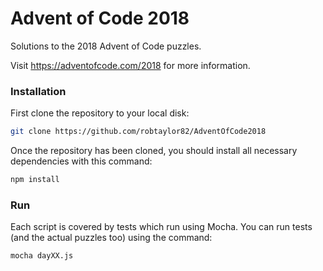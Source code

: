 # Advent of Code 2018

Solutions to the 2018 Advent of Code puzzles. 

Visit https://adventofcode.com/2018 for more information.

### Installation

First clone the repository to your local disk:

```bash
git clone https://github.com/robtaylor82/AdventOfCode2018
```

Once the repository has been cloned, you should install all necessary dependencies with this command:

```bash
npm install
```

### Run

Each script is covered by tests which run using Mocha. You can run tests (and the actual puzzles too) using the command:

``` bash
mocha dayXX.js
```
